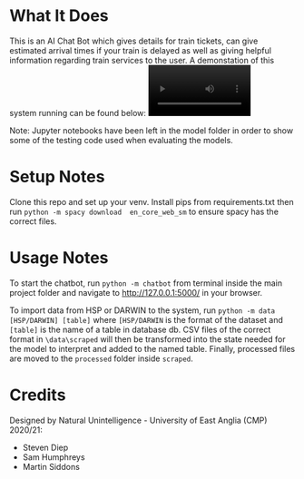 # What It Does
This is an AI Chat Bot which gives details for train tickets, can give estimated arrival times if your train is delayed as well as giving helpful information regarding train services to the user. A demonstation of this system running can be found below:
<video src='https://youtu.be/a5CYEAKxVO0' width=180></video>

Note: Jupyter notebooks have been left in the model folder in order to show some of the testing code used when evaluating the models.

# Setup Notes
Clone this repo and set up your venv. Install pips from requirements.txt then run `python -m spacy download 
en_core_web_sm` to ensure spacy has the correct files.

# Usage Notes
To start the chatbot, run `python -m chatbot` from terminal inside the main project folder and navigate to 
http://127.0.0.1:5000/ in your browser.

To import data from HSP or DARWIN to the system, run `python -m data [HSP/DARWIN] [table]` where `[HSP/DARWIN` is the format of the dataset and `[table]` is the name of a table in database db. CSV files of the correct format in `\data\scraped` will then be transformed into the state needed for the model to interpret and added to the named table. Finally, processed files are moved to the `processed` folder inside `scraped`. 

# Credits
Designed by Natural Unintelligence - University of East Anglia (CMP) 2020/21:
* Steven Diep
* Sam Humphreys
* Martin Siddons
